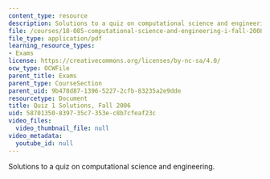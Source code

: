 ```yaml
---
content_type: resource
description: Solutions to a quiz on computational science and engineering.
file: /courses/18-085-computational-science-and-engineering-i-fall-2008/58701350839735c7353ec8b7cfeaf23c_q1_sol_18085_f06.pdf
file_type: application/pdf
learning_resource_types:
- Exams
license: https://creativecommons.org/licenses/by-nc-sa/4.0/
ocw_type: OCWFile
parent_title: Exams
parent_type: CourseSection
parent_uid: 9b478d87-1396-5227-2cfb-83235a2e9dde
resourcetype: Document
title: Quiz 1 Solutions, Fall 2006
uid: 58701350-8397-35c7-353e-c8b7cfeaf23c
video_files:
  video_thumbnail_file: null
video_metadata:
  youtube_id: null
---
```

Solutions to a quiz on computational science and engineering.